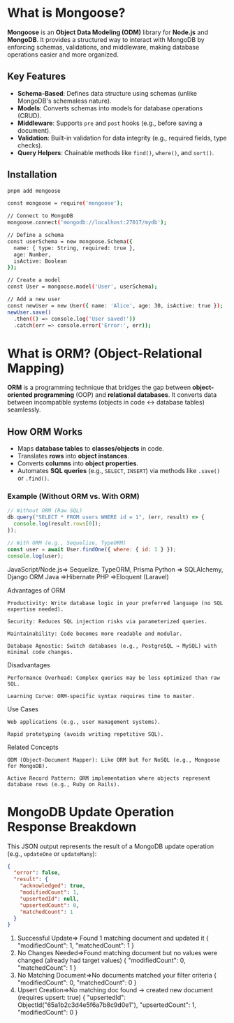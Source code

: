 # What is Mongoose?

**Mongoose** is an **Object Data Modeling (ODM)** library for **Node.js** and **MongoDB**. It provides a structured way to interact with MongoDB by enforcing schemas, validations, and middleware, making database operations easier and more organized.

## Key Features

- **Schema-Based**: Defines data structure using schemas (unlike MongoDB's schemaless nature).
- **Models**: Converts schemas into models for database operations (CRUD).
- **Middleware**: Supports `pre` and `post` hooks (e.g., before saving a document).
- **Validation**: Built-in validation for data integrity (e.g., required fields, type checks).
- **Query Helpers**: Chainable methods like `find()`, `where()`, and `sort()`.

## Installation

```bash
pnpm add mongoose

const mongoose = require('mongoose');

// Connect to MongoDB
mongoose.connect('mongodb://localhost:27017/mydb');

// Define a schema
const userSchema = new mongoose.Schema({
  name: { type: String, required: true },
  age: Number,
  isActive: Boolean
});

// Create a model
const User = mongoose.model('User', userSchema);

// Add a new user
const newUser = new User({ name: 'Alice', age: 30, isActive: true });
newUser.save()
  .then(() => console.log('User saved!'))
  .catch(err => console.error('Error:', err));
```

# What is ORM? (Object-Relational Mapping)

**ORM** is a programming technique that bridges the gap between **object-oriented programming** (OOP) and **relational databases**. It converts data between incompatible systems (objects in code ↔ database tables) seamlessly.

## How ORM Works

- Maps **database tables** to **classes/objects** in code.
- Translates **rows** into **object instances**.
- Converts **columns** into **object properties**.
- Automates **SQL queries** (e.g., `SELECT`, `INSERT`) via methods like `.save()` or `.find()`.

### Example (Without ORM vs. With ORM)

```javascript
// Without ORM (Raw SQL)
db.query("SELECT * FROM users WHERE id = 1", (err, result) => {
  console.log(result.rows[0]);
});

// With ORM (e.g., Sequelize, TypeORM)
const user = await User.findOne({ where: { id: 1 } });
console.log(user);
```

JavaScript/Node.js=> Sequelize, TypeORM, Prisma
Python => SQLAlchemy, Django ORM
Java =>Hibernate
PHP =>Eloquent (Laravel)

Advantages of ORM

    Productivity: Write database logic in your preferred language (no SQL expertise needed).

    Security: Reduces SQL injection risks via parameterized queries.

    Maintainability: Code becomes more readable and modular.

    Database Agnostic: Switch databases (e.g., PostgreSQL → MySQL) with minimal code changes.

Disadvantages

    Performance Overhead: Complex queries may be less optimized than raw SQL.

    Learning Curve: ORM-specific syntax requires time to master.

Use Cases

    Web applications (e.g., user management systems).

    Rapid prototyping (avoids writing repetitive SQL).

Related Concepts

    ODM (Object-Document Mapper): Like ORM but for NoSQL (e.g., Mongoose for MongoDB).

    Active Record Pattern: ORM implementation where objects represent database rows (e.g., Ruby on Rails).

# MongoDB Update Operation Response Breakdown

This JSON output represents the result of a MongoDB update operation (e.g., `updateOne` or `updateMany`):

```json
{
  "error": false,
  "result": {
    "acknowledged": true,
    "modifiedCount": 1,
    "upsertedId": null,
    "upsertedCount": 0,
    "matchedCount": 1
  }
}
```

1. Successful Update=> Found 1 matching document and updated it
   {
   "modifiedCount": 1,
   "matchedCount": 1
   }
2. No Changes Needed=>Found matching document but no values were changed (already had target values)
   {
   "modifiedCount": 0,
   "matchedCount": 1
   }
3. No Matching Document=>No documents matched your filter criteria
   {
   "modifiedCount": 0,
   "matchedCount": 0
   }
4. Upsert Creation=>No matching doc found → created new document (requires upsert: true)
   {
   "upsertedId": ObjectId("65a1b2c3d4e5f6a7b8c9d0e1"),
   "upsertedCount": 1,
   "modifiedCount": 0
   }
